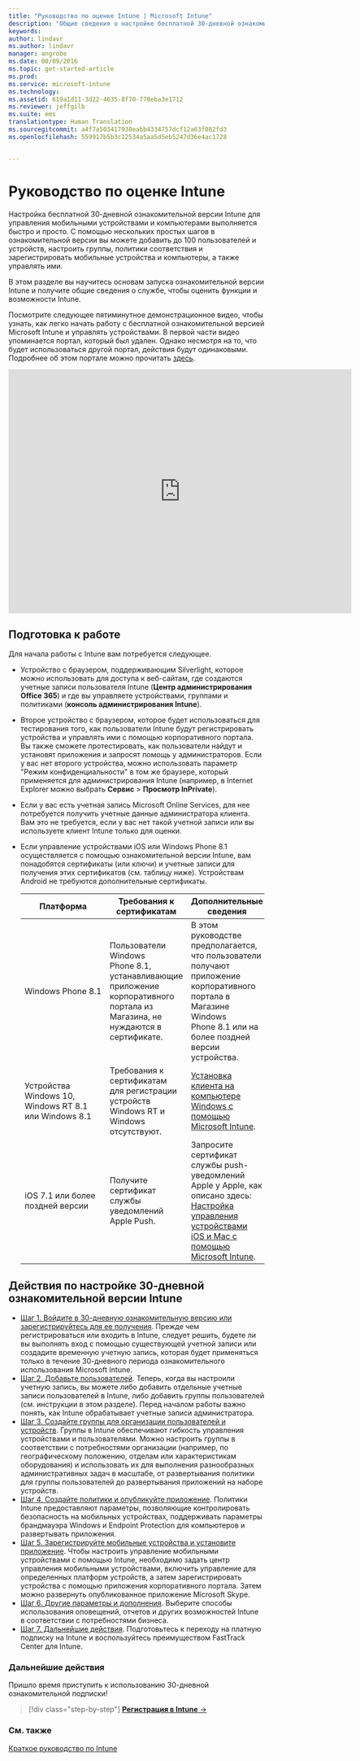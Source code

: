 ```yaml
---
title: "Руководство по оценке Intune | Microsoft Intune"
description: "Общие сведения о настройке бесплатной 30-дневной ознакомительной версии Intune и предварительные требования"
keywords: 
author: lindavr
ms.author: lindavr
manager: angrobe
ms.date: 08/09/2016
ms.topic: get-started-article
ms.prod: 
ms.service: microsoft-intune
ms.technology: 
ms.assetid: 619a1d11-3d22-4635-8f70-770eba3e1712
ms.reviewer: jeffgilb
ms.suite: ems
translationtype: Human Translation
ms.sourcegitcommit: a4f7a503417938eabb4334757dcf12a63f082fd3
ms.openlocfilehash: 559917b5b3c12534a5aa5d5eb5247d36e4ac1728


---
```


# <a name="intune-evaluation-guide"></a>Руководство по оценке Intune
Настройка бесплатной 30-дневной ознакомительной версии Intune для управления мобильными устройствами и компьютерами выполняется быстро и просто. С помощью нескольких простых шагов в ознакомительной версии вы можете добавить до 100 пользователей и устройств, настроить группы, политики соответствия и зарегистрировать мобильные устройства и компьютеры, а также управлять ими.

В этом разделе вы научитесь основам запуска ознакомительной версии Intune и получите общие сведения о службе, чтобы оценить функции и возможности Intune.

Посмотрите следующее пятиминутное демонстрационное видео, чтобы узнать, как легко начать работу с бесплатной ознакомительной версией Microsoft Intune и управлять устройствами. В первой части видео упоминается портал, который был удален. Однако несмотря на то, что будет использоваться другой портал, действия будут одинаковыми. Подробнее об этом портале можно прочитать [здесь](https://docs.microsoft.com/intune/deploy-use/account-portal-merged-with-Office-365).

<iframe width="675" height="480" src="https://www.youtube.com/embed/ltcZvm4VOFU" frameborder="0" allowfullscreen></iframe>

## <a name="before-you-begin"></a>Подготовка к работе
Для начала работы с Intune вам потребуется следующее.

-   Устройство с браузером, поддерживающим Silverlight, которое можно использовать для доступа к веб-сайтам, где создаются учетные записи пользователя Intune (**Центр администрирования Office 365**) и где вы управляете устройствами, группами и политиками (**консоль администрирования Intune**).

-   Второе устройство с браузером, которое будет использоваться для тестирования того, как пользователи Intune будут регистрировать устройства и управлять ими с помощью корпоративного портала. Вы также сможете протестировать, как пользователи найдут и установят приложения и запросят помощь у администраторов. Если у вас нет второго устройства, можно использовать параметр "Режим конфиденциальности" в том же браузере, который применяется для администрирования Intune (например, в Internet Explorer можно выбрать **Сервис** &gt; **Просмотр InPrivate**).

-   Если у вас есть учетная запись Microsoft Online Services, для нее потребуется получить учетные данные администратора клиента. Вам это не требуется, если у вас нет такой учетной записи или вы используете клиент Intune только для оценки.

-   Если управление устройствами iOS или Windows Phone 8.1 осуществляется с помощью ознакомительной версии Intune, вам понадобятся сертификаты (или ключи) и учетные записи для получения этих сертификатов (см. таблицу ниже). Устройствам Android не требуются дополнительные сертификаты.

    |Платформа|Требования к сертификатам|Дополнительные сведения|
    |------------|----------------------------|--------------------|
    |Windows Phone 8.1 |Пользователи Windows Phone 8.1, устанавливающие приложение корпоративного портала из Магазина, не нуждаются в сертификате. |В этом руководстве предполагается, что пользователи получают приложение корпоративного портала в Магазине Windows Phone 8.1 или на более поздней версии устройства. |
    |Устройства Windows 10, Windows RT 8.1 или Windows 8.1|Требования к сертификатам для регистрации устройств Windows RT и Windows отсутствуют.|[Установка клиента на компьютере Windows с помощью Microsoft Intune](/Intune/Deploy-Use/install-the-windows-pc-client-with-microsoft-intune).|
    |iOS 7.1 или более поздней версии|Получите сертификат службы уведомлений Apple Push.|Запросите сертификат службы push-уведомлений Apple у Apple, как описано здесь: [Настройка управления устройствами iOS и Mac с помощью Microsoft Intune](/Intune/Deploy-Use/set-up-ios-and-mac-management-with-microsoft-intune).|

## <a name="steps-to-complete-a-30day-evaluation-of-intune"></a>Действия по настройке 30-дневной ознакомительной версии Intune
- [Шаг 1. Войдите в 30-дневную ознакомительную версию или зарегистрируйтесь для ее получения](get-started-with-a-30-day-trial-of-microsoft-intune-step-1.md). Прежде чем регистрироваться или входить в Intune, следует решить, будете ли вы выполнять вход с помощью существующей учетной записи или создадите временную учетную запись, которая будет применяться только в течение 30-дневного периода ознакомительного использования Microsoft Intune.
- [Шаг 2. Добавьте пользователей](get-started-with-a-30-day-trial-of-microsoft-intune-step-2.md). Теперь, когда вы настроили учетную запись, вы можете либо добавить отдельные учетные записи пользователей в Intune, либо добавить группы пользователей (см. инструкции в этом разделе). Перед началом работы важно понять, как Intune обрабатывает учетные записи администратора.
- [Шаг 3. Создайте группы для организации пользователей и устройств](get-started-with-a-30-day-trial-of-microsoft-intune-step-3.md). Группы в Intune обеспечивают гибкость управления устройствами и пользователями. Можно настроить группы в соответствии с потребностями организации (например, по географическому положению, отделам или характеристикам оборудования) и использовать их для выполнения разнообразных административных задач в масштабе, от развертывания политики для группы пользователей до развертывания приложений на наборе устройств.
- [Шаг 4. Создайте политики и опубликуйте приложение](get-started-with-a-30-day-trial-of-microsoft-intune-step-4.md). Политики Intune предоставляют параметры, позволяющие контролировать безопасность на мобильных устройствах, поддерживать параметры брандмауэра Windows и Endpoint Protection для компьютеров и развертывать приложения.
- [Шаг 5. Зарегистрируйте мобильные устройства и установите приложение](get-started-with-a-30-day-trial-of-microsoft-intune-step-5.md). Чтобы настроить управление мобильными устройствами с помощью Intune, необходимо задать центр управления мобильными устройствами, включить управление для определенных платформ устройств, а затем зарегистрировать устройства с помощью приложения корпоративного портала. Затем можно развернуть опубликованное приложение Microsoft Skype.
- [Шаг 6. Другие параметры и дополнения](get-started-with-a-30-day-trial-of-microsoft-intune-step-6.md). Выберите способы использования оповещений, отчетов и других возможностей Intune в соответствии с потребностями бизнеса.
- [Шаг 7. Дальнейшие действия](get-started-with-a-30-day-trial-of-microsoft-intune-step-7.md). Подготовьтесь к переходу на платную подписку на Intune и воспользуйтесь преимуществом FastTrack Center для Intune.


### <a name="next-steps"></a>Дальнейшие действия
Пришло время приступить к использованию 30-дневной ознакомительной подписки!

>[!div class="step-by-step"]
[**Регистрация в Intune** &rarr;](.\get-started-with-a-30-day-trial-of-microsoft-intune-step-1.md)

### <a name="see-also"></a>См. также
[Краткое руководство по Intune](/intune/get-started/start-with-a-paid-subscription-to-microsoft-intune)



<!--HONumber=Nov16_HO1-->


